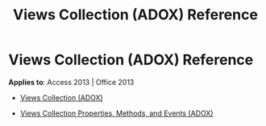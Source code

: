 ﻿---
title: Views Collection (ADOX) Reference
TOCTitle: Views Collection (ADOX)
ms:assetid: 7f92e594-160d-4e4d-afc4-e422c2b5b305
ms:mtpsurl: https://msdn.microsoft.com/library/JJ249542(v=office.15)
ms:contentKeyID: 48545907
ms.date: 09/18/2015
mtps_version: v=office.15
---

# Views Collection (ADOX) Reference


**Applies to**: Access 2013 | Office 2013



  - [Views Collection (ADOX)](views-collection-adox.md)

  - [Views Collection Properties, Methods, and Events (ADOX)](views-collection-properties-methods-and-events-adox.md)

